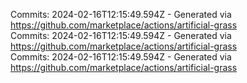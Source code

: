 Commits: 2024-02-16T12:15:49.594Z - Generated via https://github.com/marketplace/actions/artificial-grass
<br>
Commits: 2024-02-16T12:15:49.594Z - Generated via https://github.com/marketplace/actions/artificial-grass
<br>
Commits: 2024-02-16T12:15:49.594Z - Generated via https://github.com/marketplace/actions/artificial-grass
<br>
